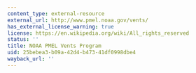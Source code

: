 ```yaml
---
content_type: external-resource
external_url: http://www.pmel.noaa.gov/vents/
has_external_license_warning: true
license: https://en.wikipedia.org/wiki/All_rights_reserved
status: ''
title: NOAA PMEL Vents Program
uid: 25bebea3-b09a-42d4-b473-41df0998dbe4
wayback_url: ''
---
```

